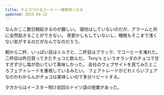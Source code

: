 ```yaml
---
title: チョコつけるコーヒー一層美味くなる
updated: 2023-04-12
---
```


なんかここ数日朝起きるのが難しい。
寝坊はしていないのだが、アラームと共に全然起きることができない。
夜更かしもしていないし、睡眠もそこまで浅くない気がするのだがなんでなのだろう。

朝から二杯、いっぱい目はミルクと、二杯目はブラック、でコーヒーを淹れた。
二杯目は昨日買ってきたチョコと飲んだ。
Tony's というオランダのチョコで甘すぎず少し塩が効いていて美味しかった。
会社のウェブサイトを見てみたところフェアトレードを重視しているみたい。
フェアトレードがどれくらいフェアなのかわからんがチョコは美味しいので多分リピートする。

夕方からはイースター明け初回のドイツ語の授業があった。
